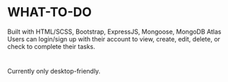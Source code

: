 # WHAT-TO-DO
Built with HTML/SCSS, Bootstrap, ExpressJS, Mongoose, MongoDB Atlas 
Users can login/sign up with their account to view, create, edit, delete, or check to complete their tasks.
#
Currently only desktop-friendly.
